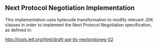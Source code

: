 ## Next Protocol Negotiation Implementation ##

This implementation uses bytecode transformation to modify relevant
JDK classes in order to implement the Next Protocol Negotiation
specification, as defined in:

http://tools.ietf.org/html/draft-agl-tls-nextprotoneg-02

